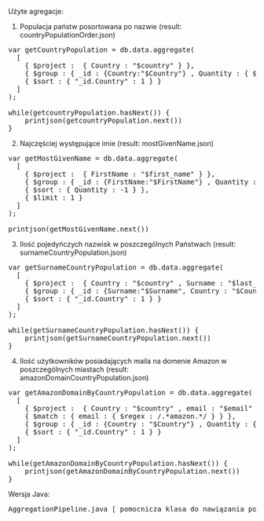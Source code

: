 Użyte agregacje:

1. Populacja państw posortowana po nazwie (result: countryPopulationOrder.json)

<pre>var getCountryPopulation = db.data.aggregate(
  [
    { $project :  { Country : "$country" } },
    { $group : { _id : {Country:"$Country"} , Quantity : { $sum : 1 } } },
    { $sort : { "_id.Country" : 1 } }
  ]
); 

while(getcountryPopulation.hasNext()) {
	printjson(getcountryPopulation.next())
}
</pre>


2. Najczęściej występujące imie (result: mostGivenName.json)

<pre>var getMostGivenName = db.data.aggregate(
  [
    { $project :  { FirstName : "$first_name" } },
    { $group : { _id : {FirstName:"$FirstName"} , Quantity : { $sum : 1 } } },
    { $sort : { Quantity : -1 } },
    { $limit : 1 }
  ]
);

printjson(getMostGivenName.next())</pre>



3. Ilość pojedyńczych nazwisk w poszczególnych Państwach (result: surnameCountryPopulation.json)

<pre>var getSurnameCountryPopulation = db.data.aggregate(
  [
    { $project :  { Country : "$country" , Surname : "$last_name" } },
    { $group : { _id : {Surname:"$Surname", Country : "$Country"} , Quantity : { $sum : 1 } } },
    { $sort : { "_id.Country" : 1 } }
  ]
); 

while(getSurnameCountryPopulation.hasNext()) {
	printjson(getSurnameCountryPopulation.next())
}</pre>



4. Ilość użytkowników posiadających maila na domenie Amazon w poszczególnych miastach (result: amazonDomainCountryPopulation.json)

<pre>var getAmazonDomainByCountryPopulation = db.data.aggregate(
  [
    { $project :  { Country : "$country" , email : "$email" } },
    { $match : { email : { $regex : /.*amazon.*/ } } },
    { $group : { _id : {Country : "$Country"} , Quantity : { $sum : 1 } } },
    { $sort : { "_id.Country" : 1 } }
  ]
); 

while(getAmazonDomainByCountryPopulation.hasNext()) {
	printjson(getAmazonDomainByCountryPopulation.next())
}</pre>





Wersja Java: 
<pre>AggregationPipeline.java [ pomocnicza klasa do nawiązania połączenia: Connection.java ]</pre>
